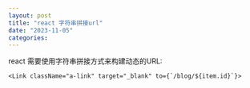 ```yaml
---
layout: post
title: "react 字符串拼接url"
date: "2023-11-05"
categories: 
---
```

<p>react 需要使用字符串拼接方式来构建动态的URL:</p>

<pre>
<code>&lt;Link className=&quot;a-link&quot; target=&quot;_blank&quot; to={`/blog/${item.id}`}&gt;</code></pre>

